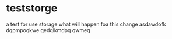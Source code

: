 # teststorge
a test for use storage
what will happen foa this change
asdawdofk
dqpmpoqkwe 
qedqlkmdpq
qwmeq
